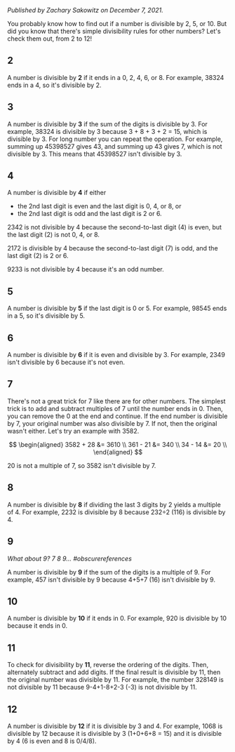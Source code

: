 _Published by Zachary Sakowitz on December 7, 2021._

You probably know how to find out if a number is divisible by 2, 5, or 10. But
did you know that there's simple divisibility rules for other numbers? Let's
check them out, from 2 to 12!

## 2

A number is divisible by **2** if it ends in a 0, 2, 4, 6, or 8. For example,
38324 ends in a 4, so it's divisible by 2.

## 3

A number is divisible by **3** if the sum of the digits is divisible by 3. For
example, 38324 is divisible by 3 because 3 + 8 + 3 + 2 = 15, which is divisible
by 3. For long number you can repeat the operation. For example, summing up
45398527 gives 43, and summing up 43 gives 7, which is not divisible by 3. This
means that 45398527 isn't divisible by 3.

## 4

A number is divisible by **4** if either

- the 2nd last digit is even and the last digit is 0, 4, or 8, or
- the 2nd last digit is odd and the last digit is 2 or 6.

2342 is not divisible by 4 because the second-to-last digit (4) is even, but the
last digit (2) is not 0, 4, or 8.

2172 is divisible by 4 because the second-to-last digit (7) is odd, and the last
digit (2) is 2 or 6.

9233 is not divisible by 4 because it's an odd number.

## 5

A number is divisible by **5** if the last digit is 0 or 5. For example, 98545
ends in a 5, so it's divisible by 5.

## 6

A number is divisible by **6** if it is even and divisible by 3. For example,
2349 isn't divisible by 6 because it's not even.

## 7

There's not a great trick for 7 like there are for other numbers. The simplest
trick is to add and subtract multiples of 7 until the number ends in 0. Then,
you can remove the 0 at the end and continue. If the end number is divisible by
7, your original number was also divisible by 7. If not, then the original
wasn't either. Let's try an example with 3582.

$$
\begin{aligned}
3582 + 28 &= 3610 \\
361 - 21 &= 340 \\
34 - 14 &= 20 \\
\end{aligned}
$$

20 is not a multiple of 7, so 3582 isn't divisible by 7.

## 8

A number is divisible by **8** if dividing the last 3 digits by 2 yields a
multiple of 4. For example, 2232 is divisible by 8 because 232÷2 (116) is
divisible by 4.

## 9

_What about 9? 7 8 9... #obscurereferences_

A number is divisible by **9** if the sum of the digits is a multiple of 9. For
example, 457 isn't divisible by 9 because 4+5+7 (16) isn't divisible by 9.

## 10

A number is divisible by **10** if it ends in 0. For example, 920 is divisible
by 10 because it ends in 0.

## 11

To check for divisibility by **11**, reverse the ordering of the digits. Then,
alternately subtract and add digits. If the final result is divisible by 11,
then the original number was divisible by 11. For example, the number 328149 is
not divisible by 11 because 9-4+1-8+2-3 (-3) is not divisible by 11.

## 12

A number is divisible by **12** if it is divisible by 3 and 4. For example, 1068
is divisible by 12 because it is divisible by 3 (1+0+6+8 = 15) and it is
divisible by 4 (6 is even and 8 is 0/4/8).
